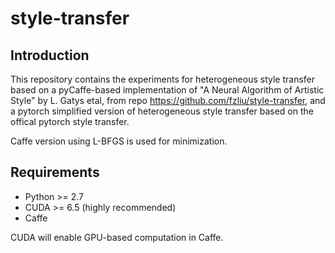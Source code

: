 # style-transfer

## Introduction

This repository contains the experiments for heterogeneous style transfer based on a pyCaffe-based implementation of "A Neural Algorithm of Artistic Style" by L. Gatys etal, from repo https://github.com/fzliu/style-transfer, and a pytorch simplified version of heterogeneous style transfer based on the offical pytorch style transfer.

Caffe version using L-BFGS is used for minimization.

## Requirements

 - Python >= 2.7
 - CUDA >= 6.5 (highly recommended)
 - Caffe

CUDA will enable GPU-based computation in Caffe.


